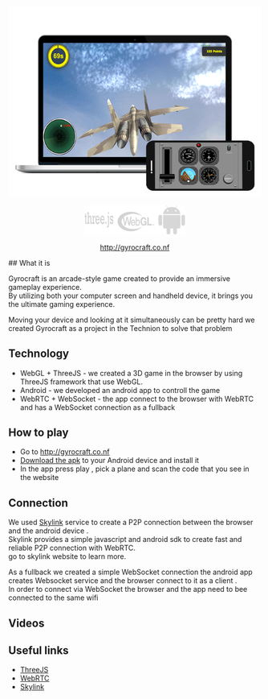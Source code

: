 <p align="center">
  <img src="images/gyrocraft.png" width="600"/>
</p>
<p align="center">
  <img src="images/logos.png" width="200"/>
</p>
<p align="center">
<a href="">http://gyrocraft.co.nf</a>
</p>
## What it is

Gyrocraft is an arcade-style game created to provide an immersive gameplay experience.<br>
By utilizing both your computer screen and handheld device, it brings you the ultimate gaming experience.<br>

Moving your device and looking at it simultaneously can be pretty hard we created Gyrocraft as a project in the Technion to solve that problem

## Technology
* WebGL + ThreeJS - we created a 3D game in the browser by using ThreeJS framework that use WebGL.
* Android - we developed an android app to controll the game
* WebRTC + WebSocket - the app connect to the browser with WebRTC and has a WebSocket connection as a fullback

## How to play

* Go to http://gyrocraft.co.nf
* [Download the apk]() to your Android device and install it
* In the app press play , pick a plane and scan the code that you see in the website

## Connection
We used [Skylink](https://skylink.io/) service to create a P2P connection between the browser and the android device . <br>
Skylink provides a simple javascript and android sdk to create fast and reliable P2P connection with WebRTC.<br> go to skylink website to learn more.

As a fullback we created a simple WebSocket connection the android app creates Websocket service and the browser connect to it as a client .<br>
In order to connect via WebSocket the browser and the app need to bee connected to the same wifi

## Videos

## Useful links

* [ThreeJS](https://threejs.org/)
* [WebRTC](https://webrtc.org/)
* [Skylink](https://skylink.io/)
